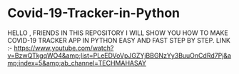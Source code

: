 # Covid-19-Tracker-in-Python
HELLO , FRIENDS IN THIS REPOSITORY I WILL SHOW YOU HOW TO MAKE COVID-19 TRACKER APP IN PYTHON EASY AND FAST STEP BY STEP. LINK :- https://www.youtube.com/watch?v=BzwQTkgqWO4&amp;list=PLeEDVoVpJGZYjBBGNzYy3BuuOnCdRd7Pj&amp;index=5&amp;ab_channel=TECHMAHASAY
